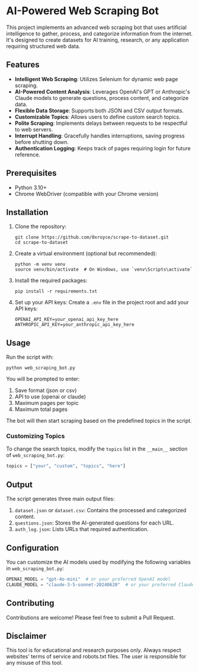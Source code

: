 # AI-Powered Web Scraping Bot

This project implements an advanced web scraping bot that uses artificial intelligence to gather, process, and categorize information from the internet. It's designed to create datasets for AI training, research, or any application requiring structured web data.

## Features

- **Intelligent Web Scraping**: Utilizes Selenium for dynamic web page scraping.
- **AI-Powered Content Analysis**: Leverages OpenAI's GPT or Anthropic's Claude models to generate questions, process content, and categorize data.
- **Flexible Data Storage**: Supports both JSON and CSV output formats.
- **Customizable Topics**: Allows users to define custom search topics.
- **Polite Scraping**: Implements delays between requests to be respectful to web servers.
- **Interrupt Handling**: Gracefully handles interruptions, saving progress before shutting down.
- **Authentication Logging**: Keeps track of pages requiring login for future reference.

## Prerequisites

- Python 3.10+
- Chrome WebDriver (compatible with your Chrome version)

## Installation

1. Clone the repository:
   ```
   git clone https://github.com/0xroyce/scrape-to-dataset.git
   cd scrape-to-dataset
   ```

2. Create a virtual environment (optional but recommended):
   ```
   python -m venv venv
   source venv/bin/activate  # On Windows, use `venv\Scripts\activate`
   ```

3. Install the required packages:
   ```
   pip install -r requirements.txt
   ```

4. Set up your API keys:
   Create a `.env` file in the project root and add your API keys:
   ```
   OPENAI_API_KEY=your_openai_api_key_here
   ANTHROPIC_API_KEY=your_anthropic_api_key_here
   ```

## Usage

Run the script with:

```
python web_scraping_bot.py
```

You will be prompted to enter:
1. Save format (json or csv)
2. API to use (openai or claude)
3. Maximum pages per topic
4. Maximum total pages

The bot will then start scraping based on the predefined topics in the script.

### Customizing Topics

To change the search topics, modify the `topics` list in the `__main__` section of `web_scraping_bot.py`:

```python
topics = ["your", "custom", "topics", "here"]
```

## Output

The script generates three main output files:

1. `dataset.json` or `dataset.csv`: Contains the processed and categorized content.
2. `questions.json`: Stores the AI-generated questions for each URL.
3. `auth_log.json`: Lists URLs that required authentication.

## Configuration

You can customize the AI models used by modifying the following variables in `web_scraping_bot.py`:

```python
OPENAI_MODEL = "gpt-4o-mini"  # or your preferred OpenAI model
CLAUDE_MODEL = "claude-3-5-sonnet-20240620"  # or your preferred Claude model
```

## Contributing

Contributions are welcome! Please feel free to submit a Pull Request.

## Disclaimer

This tool is for educational and research purposes only. Always respect websites' terms of service and robots.txt files. The user is responsible for any misuse of this tool.
